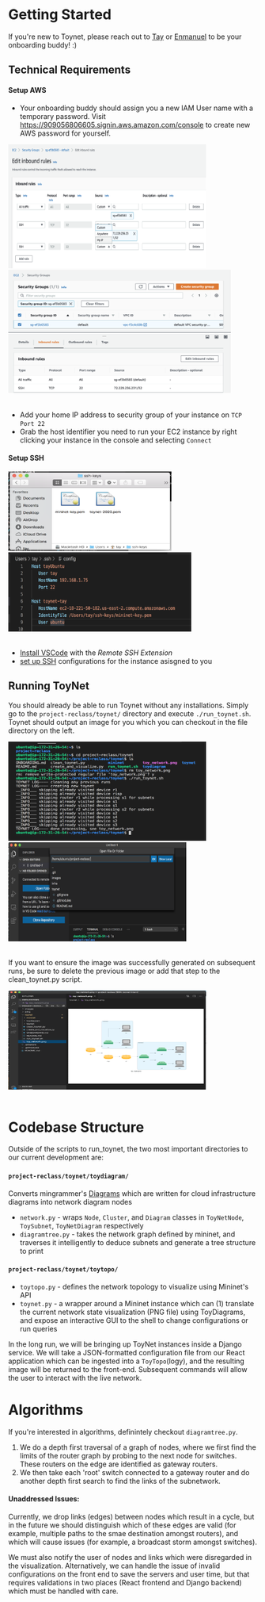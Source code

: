 # Getting Started

If you're new to Toynet, please reach out to [Tay](https://www.linkedin.com/in/takakonishimura/) or [Enmanuel](https://www.linkedin.com/in/edelanuez/) to be your onboarding buddy! :)

## Technical Requirements

#### Setup AWS

* Your onboarding buddy should assign you a new IAM User name with a temporary password. Visit https://909056806605.signin.aws.amazon.com/console to create new AWS password for yourself.

<span>
<kbd> <img src="/images/onboarding_sshingress.png" height=250 width=400/> </kbd>
<kbd> <img src="/images/onboarding_sshsecgrp.png" height=250 width=450/> </kbd>
</span>
<br/><br/>

* Add your home IP address to security group of your instance on `TCP Port 22`
* Grab the host identifier you need to run your EC2 instance by right clicking your instance in the console and selecting `Connect`

#### Setup SSH

<span>
<kbd> <img src="/images/onboarding_sshkeys.png" height=160 width=330/> </kbd>
<kbd> <img src="/images/onboarding_sshconfig.png" height=160 width=370/> </kbd>
</span>
<br/><br/>

* [Install VSCode](https://code.visualstudio.com/download) with the *Remote SSH Extension*
* [set up SSH](https://medium.com/@christyjacob4/using-vscode-remotely-on-an-ec2-instance-7822c4032cff) configurations for the instance asisgned to you
    
## Running ToyNet

You should already be able to run Toynet without any installations. Simply go to the `project-reclass/toynet/` directory and execute `./run_toynet.sh`. Toynet should output an image for you which you can checkout in the file directory on the left.

<span>
<kbd> <img src="/images/onboarding_run.png" height=200 width=400/> </kbd>
<kbd> <img src="/images/onboarding_openfolder.png" height=200 width=360/> </kbd>
</span>
<br/><br/>

If you want to ensure the image was successfully generated on subsequent runs, be sure to delete the previous image or add that step to the clean_toynet.py script.

<kbd> <img src="/images/onboarding_showpng.png" height=200 width=400/> </kbd>
<br/><br/>

# Codebase Structure

Outside of the scripts to run_toynet, the two most important directories to our current development are:

#### `project-reclass/toynet/toydiagram/`

Converts mingrammer's [Diagrams](https://diagrams.mingrammer.com) which are written for cloud infrastructure diagrams into network diagram nodes
* `network.py` - wraps `Node`, `Cluster`, and `Diagram` classes in `ToyNetNode`, `ToySubnet`, `ToyNetDiagram` respectively
* `diagramtree.py` - takes the network graph defined by mininet, and traverses it intelligently to deduce subnets and generate a tree structure to print
    
#### `project-reclass/toynet/toytopo/`

* `toytopo.py` - defines the network topology to visualize using Mininet's API
* `toynet.py` - a wrapper around a Mininet instance which can (1) translate the current network state visualization (PNG file) using ToyDiagrams, and expose an interactive GUI to the shell to change configurations or run queries

In the long run, we will be bringing up ToyNet instances inside a Django service. We will take a JSON-formatted configuration file from our React application which can be ingested into a `ToyTopo`(logy), and the resulting image will be returned to the front-end. Subsequent commands will allow the user to interact with the live network.

# Algorithms

If you're interested in algorithms, definintely checkout `diagramtree.py`.

1) We do a depth first traversal of a graph of nodes, where we first find the limits of the router graph by probing to the next node for switches. These routers on the edge are identified as gateway routers.
2) We then take each 'root' switch connected to a gateway router and do another depth first search to find the links of the subnetwork.

#### Unaddressed Issues:

Currently, we drop links (edges) between nodes which result in a cycle, but in the future we should distinguish which of these edges are valid (for example, multiple paths to the smae destination amongst routers), and which will cause issues (for example, a broadcast storm amongst switches).

We must also notify the user of nodes and links which were disregarded in the visualization. Alternatively, we can handle the issue of invalid configurations on the front end to save the servers and user time, but that requires validations in two places (React frontend and Django backend) which must be handled with care.
